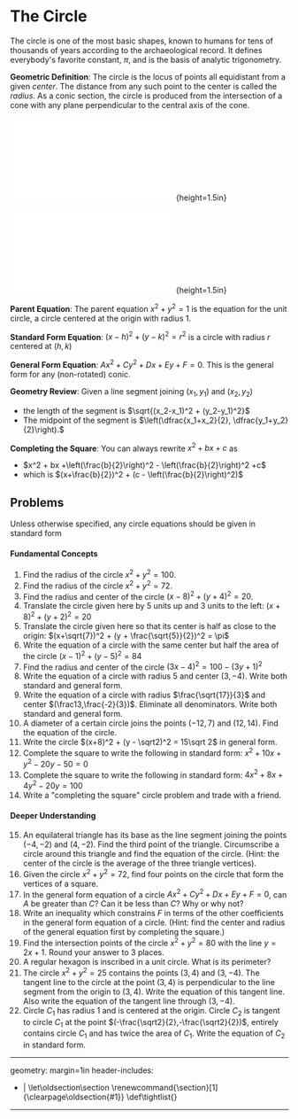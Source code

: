 # The Circle

The circle is one of the most basic shapes, known to humans for tens of thousands of years according to the archaeological record. It defines
everybody's favorite constant, $\pi$, and is the basis of analytic trigonometry.

**Geometric Definition**: The circle is the locus of points all equidistant
from a given *center*. The distance from any such point to the center is called the *radius*.  As a conic section, the circle is produced
from the intersection of a cone with any plane perpendicular to the central axis of
the cone.


![](fig-circle.pdf){height=1.5in}

![](fcc.pdf){height=1.5in}


**Parent Equation**: The parent equation $x^2+y^2=1$ is the equation for the unit circle, a circle centered at the origin with radius 1.

**Standard Form Equation**: $(x-h)^2 + (y-k)^2 = r^2$ is a circle with radius $r$ centered at $(h,k)$


**General Form Equation**: $Ax^2+Cy^2+Dx+Ey+F=0$. This is the general form for any (non-rotated) conic.

**Geometry Review**: Given a line segment joining $(x_1,y_1)$ and $(x_2,y_2)$

* the length of the segment is $\sqrt{(x_2-x_1)^2 + (y_2-y_1)^2}$
* The midpoint of the segment is $\left(\dfrac{x_1+x_2}{2}, \dfrac{y_1+y_2}{2}\right).$

**Completing the Square**: You can always rewrite $x^2 + bx +c$ as

  * $x^2 + bx +\left(\frac{b}{2}\right)^2 - \left(\frac{b}{2}\right)^2 +c$
  * which is $(x+\frac{b}{2})^2 + (c - \left(\frac{b}{2}\right)^2)$

<!---
**Parametric Equations**. A circle can be defined parametrically as the set of points $x = r \cos \theta, y = r \sin \theta$ for $\theta \in [0,2\pi)$. These equations trace the circle counterclockwise starting at the point $(r,0).$ Transforming these equations to a center of $(h,k)$ results in $x = h + r \cos \theta, y = k + r \sin \theta$.

**Polar Equation:** The polar equation for a circle centered at the origin is $r = R$, where $R$ is the radius. Translating  this to a different center is extremely difficult in polar coordinates.
-->

## Problems

Unless otherwise specified, any circle equations should be given in standard form

#### Fundamental Concepts
1. Find the radius of the circle $x^2 + y^2 = 100$.
2. Find the radius of the circle $x^2 + y^2 = 72$.
3. Find the radius and center of the circle $(x-8)^2 + (y+4)^2 = 20$.
4. Translate the circle given here by 5 units up and 3 units to the left: $(x+8)^2 + (y+2)^2 = 20$
5. Translate the circle given here so that its center is half as close to the origin: $(x+\sqrt{7})^2 + (y + \frac{\sqrt{5}}{2})^2 = \pi$
6. Write the equation of a circle with the same center but half the area of the circle $(x-1)^2+(y-5)^2=84$
7. Find the radius and center of the circle $(3x-4)^2 = 100 - (3y + 1)^2$
8. Write the equation of a circle with radius 5 and center $(3,-4)$. Write both standard and general form.
9.  Write the equation of a circle with radius $\frac{\sqrt{17}}{3}$ and center $(\frac13,\frac{-2}{3})$. Eliminate all denominators. Write both standard and general form.
10. A diameter of a certain circle joins the points $(-12,7)$ and $(12,14)$. Find the equation of the circle.
11. Write the circle $(x+8)^2 + (y - \sqrt2)^2 = 15\sqrt 2$ in general form.
12. Complete the square to write the following in standard form: $x^2 + 10x + y^2 - 20y - 50 = 0$
13. Complete the square to write the following in standard form: $4x^2 + 8x + 4y^2 - 20y  = 100$
14. Write a "completing the square" circle problem and trade with a friend.

#### Deeper Understanding
15. An equilateral triangle has its base as the line segment joining the points $(-4,-2)$ and $(4,-2)$. Find the third point of the triangle. Circumscribe a circle around this triangle and find the equation of the circle. (Hint: the center of the circle is the average of the three triangle vertices).
16.  Given the circle $x^2 + y^2 = 72$, find four points on the circle that form the vertices of a square.
17.  In the general form equation of a circle $Ax^2+Cy^2+Dx+Ey+F=0$, can $A$ be greater than $C$? Can it be less than $C$? Why or why not?
18.  Write an inequality which constrains $F$ in terms of the other coefficients in the general form equation of a circle. (Hint: find the
center and radius of the general equation first by completing the square.)
19. Find the intersection points of the circle $x^2 + y^2 = 80$ with the line $y=2x+1$. Round your answer to 3 places.
20. A regular hexagon is inscribed in a unit circle. What is its perimeter?
21. The circle $x^2 + y^2 = 25$ contains the points $(3,4)$ and $(3,-4)$. The tangent line to the circle at the point $(3,4)$ is perpendicular to the line segment from the origin to $(3,4)$. Write the equation of this tangent line. Also write the equation of the tangent line through $(3,-4)$.
22. Circle $C_1$ has radius 1 and is centered at the origin. Circle $C_2$ is tangent to circle $C_1$ at the point $(-\frac{\sqrt2}{2},-\frac{\sqrt2}{2})$, entirely contains circle $C_1$ and has twice the area of $C_1$. Write the equation of $C_2$ in standard form.

<!---
5.  Write the parametric equations of a circle centered at $(5,-6)$ with radius $\sqrt{17}$.
6.  What is the qualitative difference, if any, between the parametric equations $x = 3 + \cos(t), y = 3 + \sin(t)$ and the equations $x = 3-\cos(t), y=3-\sin(t)$?
-->

---
geometry: margin=1in
header-includes:
- |
  \let\oldsection\section
  \renewcommand{\section}[1]{\clearpage\oldsection{#1}}
	\def\tightlist{}
---
